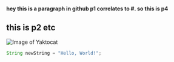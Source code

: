 #### hey this is a paragraph in github p1 correlates to #. so this is p4
## this is p2 etc
![Image of Yaktocat](https://octodex.github.com/images/yaktocat.png)
``` java
String newString = "Hello, World!";
```
